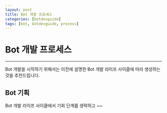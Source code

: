 ```yaml
---
layout: post
title: Bot 개발 프로세스
categories: [botdevguide]
tags: [bot, botdevguide, process]
---
```


# Bot 개발 프로세스
<hr>
Bot 개발을 시작하기 위해서는 이전에 설명한 Bot 개발 라이프 사이클에 따라 생성하는 것을 추천드립니다.

## Bot 기획

Bot 개발 라이프 사이클에서 기회 단계를 생략하고 ~~ 